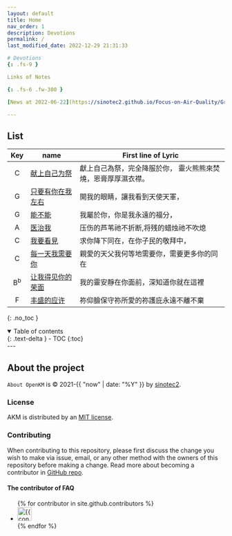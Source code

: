 ```yaml
---
layout: default
title: Home
nav_order: 1
description: Devotions
permalink: /
last_modified_date: 2022-12-29 21:31:33

# Devotions
{: .fs-9 }

Links of Notes

{: .fs-6 .fw-300 }

[News at 2022-06-22](https://sinotec2.github.io/Focus-on-Air-Quality/GridModels/POST/5IncProc/){: .btn .btn-primary .fs-5 .mb-4 .mb-md-0 .mr-2 } 

---
```


## List

Key|name|First line of Lyric
:-:|-|-
C|[献上自己为祭](http://www.sooopu.com/html/193/193215.html)|獻上自己為祭，完全降服於你， 靈火熊熊來焚燒，恩膏厚厚濕衣襟。
G|[只要有你在我左右](http://sooopu.com/html/279/279619.html)|開我的眼睛，讓我看到天使天軍，
G|[能不能](http://www.sooopu.com/html/279/279605.html)|我屬於你，你是我永遠的福分，
A|[医治我](http://www.sooopu.com/html/279/279616.html)|压伤的芦苇祂不折断,将残的蜡烛祂不吹熄
C|[我要看見](https://file.zanmeishige.com/store/2021/09/03/61315b87ddb93a68da388229.png)|求你降下同在，在你子民的敬拜中，
C|[每一天我需要你](https://www.zanmeishige.com/tab/41123.html?songbook=1&index=363)|親愛的天父我何等地需要你，需要更多你的同在
B<sup>b</sup>|[让我得见你的荣面](http://sooopu.com/html/501/501551.html)|我的靈安靜在你面前，深知道你就在這裡
F|[丰盛的应许](http://www.sooopu.com/html/181/181871.html)|祢仰臉保守祢所愛的祢護庇永遠不離不棄

{: .no_toc }

<details open markdown="block">
  <summary>
    Table of contents
  </summary>
  {: .text-delta }
- TOC
{:toc}
</details>
---

## About the project

`About OpenKM`  is &copy; 2021-{{ "now" | date: "%Y" }} by [sinotec2](http://github.com/sinotec2/).

### License

AKM is distributed by an [MIT license](https://github.com/pmarsceill/just-the-docs/tree/master/LICENSE.txt).

### Contributing

When contributing to this repository, please first discuss the change you wish to make via issue,
email, or any other method with the owners of this repository before making a change. Read more about becoming a contributor in [GitHub repo](https://github.com/sinotec2/Focus-on-Air-Quality/discussions/).

#### The contributor of FAQ

<ul class="list-style-none">
{% for contributor in site.github.contributors %}
  <li class="d-inline-block mr-1">
     <a href="{{ contributor.html_url }}"><img src="{{ contributor.avatar_url }}" width="32" height="32" alt="{{ contributor.login }}"/></a>
  </li>
{% endfor %}
</ul>
